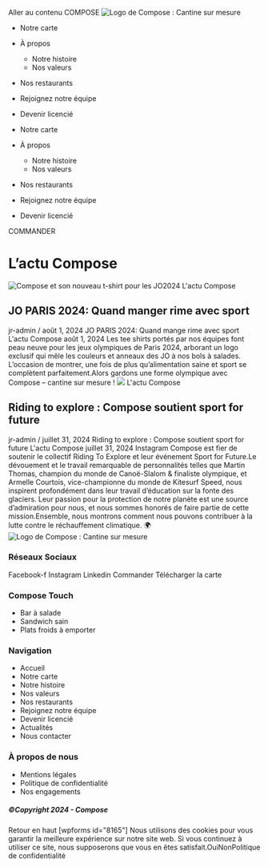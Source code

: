 Aller au contenu
COMPOSE
![Logo de Compose : Cantine sur mesure](https://composeparis.fr/wp-content/uploads/2024/03/logo-compose-e1711886654118.png)
  * Notre carte
  * À propos
    * Notre histoire
    * Nos valeurs
  * Nos restaurants
  * Rejoignez notre équipe
  * Devenir licencié


  * Notre carte
  * À propos
    * Notre histoire
    * Nos valeurs
  * Nos restaurants
  * Rejoignez notre équipe
  * Devenir licencié


COMMANDER
# L’actu Compose
![Compose et son nouveau t-shirt pour les JO2024](https://composeparis.fr/wp-content/uploads/2024/08/equipe-compose-jo-1024x576.webp)
L'actu Compose
## JO PARIS 2024: Quand manger rime avec sport
jr-admin  /  août 1, 2024 
JO PARIS 2024: Quand mange rime avec sport L'actu Compose août 1, 2024 Les tee shirts portés par nos équipes font peau neuve pour les jeux olympiques de Paris 2024, arborant un logo exclusif qui mêle les couleurs et anneaux des JO à nos bols à salades. L’occasion de montrer, une fois de plus qu’alimentation saine et sport se complètent parfaitement.Alors gardons une forme olympique avec Compose – cantine sur mesure !
![](https://composeparis.fr/wp-content/uploads/2024/07/riding-to-explore-1024x576.webp)
L'actu Compose
## Riding to explore : Compose soutient sport for future
jr-admin  /  juillet 31, 2024 
Riding to explore : Compose soutient sport for future L'actu Compose juillet 31, 2024 Instagram Compose est fier de soutenir le collectif Riding To Explore et leur événement Sport for Future.Le dévouement et le travail remarquable de personnalités telles que Martin Thomas, champion du monde de Canoë-Slalom & finaliste olympique, et Armelle Courtois, vice-championne du monde de Kitesurf Speed, nous inspirent profondément dans leur travail d’éducation sur la fonte des glaciers. Leur passion pour la protection de notre planète est une source d’admiration pour nous, et nous sommes honorés de faire partie de cette mission.Ensemble, nous montrons comment nous pouvons contribuer à la lutte contre le réchauffement climatique. 🌍
![Logo de Compose : Cantine sur mesure](https://composeparis.fr/wp-content/uploads/2024/03/logo-compose-e1711886654118.png)
### Réseaux Sociaux
Facebook-f Instagram Linkedin
Commander
Télécharger la carte
### Compose Touch
  * Bar à salade
  * Sandwich sain
  * Plats froids à emporter


### Navigation
  * Accueil
  * Notre carte
  * Notre histoire
  * Nos valeurs
  * Nos restaurants
  * Rejoignez notre équipe
  * Devenir licencié
  * Actualités
  * Nous contacter


### À propos de nous
  * Mentions légales
  * Politique de confidentialité
  * Nos engagements


##### ©Copyright 2024 - Compose
Retour en haut
[wpforms id="8165"]
Nous utilisons des cookies pour vous garantir la meilleure expérience sur notre site web. Si vous continuez à utiliser ce site, nous supposerons que vous en êtes satisfait.OuiNonPolitique de confidentialité
